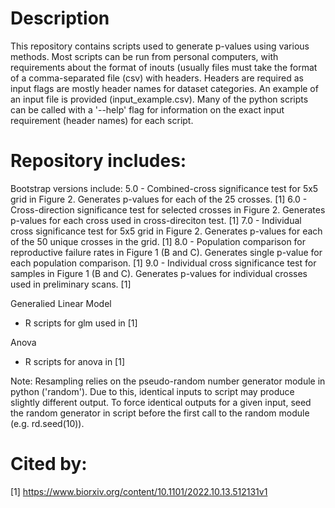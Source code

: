# Description

This repository contains scripts used to generate p-values using various methods. Most scripts can be run from personal computers, with requirements about the format of inouts (usually files must take the format of a comma-separated file (csv) with headers. Headers are required as input flags are mostly header names for dataset categories. An example of an input file is provided (input_example.csv).
Many of the python scripts can be called with a '--help' flag for information on the exact input requirement (header names) for each script. 

# Repository includes:
 Bootstrap versions include:
5.0 - Combined-cross significance test for 5x5 grid in Figure 2. Generates p-values for each of the 25 crosses. [1]
6.0 - Cross-direction significance test for selected crosses in Figure 2. Generates p-values for each cross used in cross-direciton test. [1]
7.0 - Individual cross significance test for 5x5 grid in Figure 2. Generates p-values for each of the 50 unique crosses in the grid. [1]
8.0 - Population comparison for reproductive failure rates in Figure 1 (B and C). Generates single p-value for each population comparison. [1]
9.0 - Individual cross significance test for samples in Figure 1 (B and C). Generates p-values for individual crosses used in preliminary scans. [1] 

 Generalied Linear Model
- R scripts for glm used in [1]

 Anova 
- R scripts for anova in [1]

Note: Resampling relies on the pseudo-random number generator module in python ('random'). Due to this, identical inputs to script may produce slightly different output. To force identical outputs for a given input, seed the random generator in script before the first call to the random module (e.g. rd.seed(10)).

# Cited by: 
[1] https://www.biorxiv.org/content/10.1101/2022.10.13.512131v1
